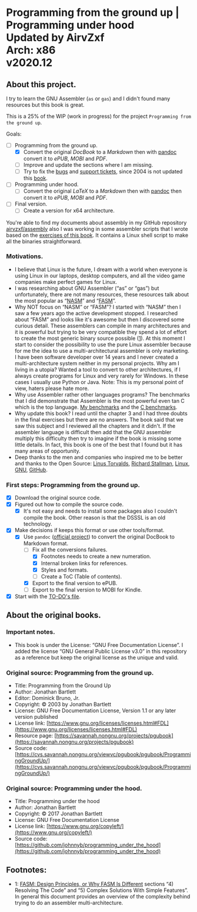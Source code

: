 # Programming from the ground up | <br> Programming under hood <br> Updated by AirvZxf <br> Arch: x86 <br>v2020.12

## About this project.

I try to learn the GNU Assembler (`as` or `gas`) and I didn't found many resources but this book is great.

This is a 25% of the WIP (work in progress) for the project `Programming from the ground up`.

Goals:

- [ ] Programming from the ground up.
  - [x] Convert the original _DocBook_ to a _Markdown_ then with [pandoc](https://pandoc.org/) convert it to _ePUB_, _MOBI_ and _PDF_.
  - [ ] Improve and update the sections where I am missing.
  - [ ] Try to fix the [bugs](https://savannah.nongnu.org/bugs/?group=pgubook) and [support tickets](https://savannah.nongnu.org/support/?group=pgubook), since 2004 is not updated this [book](https://savannah.nongnu.org/projects/pgubook).
- [ ] Programming under hood.
  - [ ] Convert the original _LaTeX_ to a _Markdown_ then with [pandoc](https://pandoc.org/) then convert it to _ePUB_, _MOBI_ and _PDF_.
- [ ] Final version.
  - [ ] Create a version for x64 architecture.

You're able to find my documents about assembly in my GitHub repository [airvzxf/assembly](https://github.com/airvzxf/assembly) also I was working in some assembler scripts that I wrote based on the [exercises of this book](https://github.com/airvzxf/assembly/tree/master/linux/gas/programmingGroundUp). It contains a Linux shell script to make all the binaries straightforward.

### Motivations.
- I believe that Linux is the future, I dream with a world when everyone is using Linux in our laptops, desktop computers, and all the video game companies make perfect games for Linux.
- I was researching about GNU Assembler (“as” or “gas”) but unfortunately, there are not many resources, these resources talk about the most popular as “[NASM](https://nasm.us/)” and “[FASM](https://flatassembler.net/)”.
- Why NOT focus on “NASM” or “FASM”? I started with “NASM” then I saw a few years ago the active development stopped. I researched about “FASM” and looks like it's awesome but then I discovered some curious detail. These assemblers can compile in many architectures and it is powerful but trying to be very compatible they spend a lot of effort to create the most generic binary source possible ([1](#1)). At this moment I start to consider the possibility to use the pure Linux assembler because for me the idea to use a multi-architectural assembler is only marketing. I have been software developer over 14  years and I never created a multi-architecture system neither in my personal projects. Why am I living in a utopia? Wanted a tool to convert to other architectures, if I always create programs for Linux and very rarely for Windows. In these cases I usually use Python or Java. Note: This is my personal point of view, haters please hate more.
- Why use Assembler rather other languages programs? The benchmarks that I did demonstrate that Assembler is the most powerful even tan C which is the top language. [My benchmarks](https://github.com/airvzxf/assembly/tree/master/linux/benchmark/fibonacci/without_print) and the [C benchmarks](https://benchmarksgame-team.pages.debian.net/benchmarksgame/fastest/cpp.html).
- Why update this book? I read until the chapter 3 and I had three doubts in the final exercises but there are no answers. The book said that we saw this subject and I reviewed all the chapters and it didn't. If the assembler language is difficult then add that the GNU assembler multiply this difficulty then try to imagine if the book is missing some little details. In fact, this book is one of the best that I found but it has many areas of opportunity.
- Deep thanks to the men and companies who inspired me to be better and thanks to the Open Source: [Linus Torvalds](https://github.com/torvalds), [Richard Stallman](https://stallman.org/), [Linux](https://www.linux.org/), [GNU](https://www.gnu.org/), [GitHub](https://github.com/).

### First steps: Programming from the ground up.
- [x] Download the original source code.
- [x] Figured out how to compile the source code.
  - [x] It's not easy and needs to install some packages also I couldn't compile the book. Other reason is that the DSSSL is an old technology.
- [x] Make decisions if keeps this format or use other tools/format.
  - [x] Use `pandoc` ([official project](https://pandoc.org/)) to convert the original DocBook to Markdown format.
    - [ ] Fix all the conversions failures.
      - [x] Footnotes needs to create a new numeration.
      - [x] Internal broken links for references.
      - [x] Styles and formats.
      - [ ] Create a ToC (Table of contents).
    - [x] Export to the final version to ePUB.
    - [ ] Export to the final version to MOBI for Kindle.
- [x] Start with the [TO-DO's file](TODO.md).

## About the original books.

### Important notes.
- This book is under the License: “GNU Free Documentation License”. I added the license “GNU General Public License v3.0” in this repository as a reference but keep the original license as the unique and valid.

### Original source: Programming from the ground up.
- Title: Programming from the Ground Up
- Author: Jonathan Bartlett
- Editor: Dominick Bruno, Jr.
- Copyright: © 2003 by Jonathan Bartlett
- License: GNU Free Documentation License, Version 1.1 or any later version published
- License link: [https://www.gnu.org/licenses/licenses.html#FDL](https://www.gnu.org/licenses/licenses.html#FDL)
- Resource page: [https://savannah.nongnu.org/projects/pgubook](https://savannah.nongnu.org/projects/pgubook)
- Source code: [https://cvs.savannah.nongnu.org/viewvc/pgubook/pgubook/ProgrammingGroundUp/](https://cvs.savannah.nongnu.org/viewvc/pgubook/pgubook/ProgrammingGroundUp/)

### Original source: Programming under the hood.
- Title: Programming under the hood
- Author: Jonathan Bartlett
- Copyright: © 2017 Jonathan Bartlett
- License: GNU Free Documentation License
- License link: [https://www.gnu.org/copyleft/](https://www.gnu.org/copyleft/)
- Source code: [https://github.com/johnnyb/programming_under_the_hood](https://github.com/johnnyb/programming_under_the_hood)


## Footnotes:
- <span id="1">1</span>: [FASM: Design Principles, or Why FASM Is Different](https://board.flatassembler.net/topic.php?t=3197) sections “4) Resolving The Code” and “5) Complex Solutions With Simple Features”. In general this document provides an overview of the complexity behind trying to do an assembler multi-architecture.
